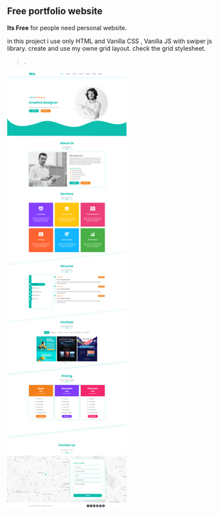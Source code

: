 ## Free portfolio website
**Its Free** for people need personal website.

in this project i use only HTML and Vanilla CSS , Vanilla JS with  swiper js library.
create and use my owne grid layout.
check the grid stylesheet.

>.


![Preview Portfolio Website](/Portfolio.png)
